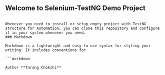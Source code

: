 ## Welcome to Selenium-TestNG Demo Project 

```You can use the [editor on GitHub](https://github.com/tarangchokshi/Selenium-TestNG/edit/gh-pages/index.md) to maintain and preview the content for your website in Markdown files.

Whenever you need to install or setup empty project with TestNG structure for Automation, you can clone this repository and configure it in your system whenever you need. 
### Markdown

Markdown is a lightweight and easy-to-use syntax for styling your writing. It includes conventions for

```markdown

Author **Tarang Chokshi**

